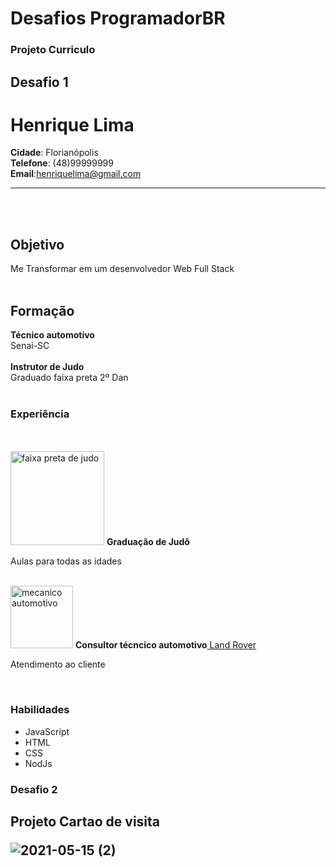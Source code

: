 # Desafios ProgramadorBR

<h3>Projeto Curriculo
<h2> Desafio 1

</head>

<body>
    <h1>Henrique Lima</h1>
    <!--Titulo-->
    <p1><strong>Cidade</strong>: Florianópolis</p1><br>
    <!--informaçoes pessoais-->
    <p2><strong>Telefone</strong>: (48)99999999</p2><br>
    <!--informaçoes pessoais-->
    <p3><strong>Email</strong>:<a href="mailto:henriquelima@gmail.com">henriquelima@gmail.com</a></p3>
    <!--informaçoes pessoais-->
    <hr><br><br>
    <h2>Objetivo</h2>
    <p1>Me Transformar em um desenvolvedor Web Full Stack</p1>
    <br><br>
    <h2>Formação</h2>
    <p1><strong>Técnico automotivo</strong></p1><br>
    <p1>Senai-SC</p1><br><br>
    <p2><strong>Instrutor de Judo</strong></p2><br>
    <p2>Graduado faixa preta 2º Dan</p2><br><br>
    <h3>Experiência</h3><br><br>
    <img src="https://www.clubedalutashop.com/media/catalog/product/cache/1/image/800x/9df78eab33525d08d6e5fb8d27136e95/j/b/jbi-10338pt.jpg"
        alt="faixa preta de judo" width=150>
    <p1><strong>Graduação de Judô</strong></p1>
    <p>Aulas para todas as idades</p><br>
    <img src="https://blog.nakata.com.br/wp-content/uploads/2020/02/original-393fd353c69336aac7b3028c4c4e836f-724x450.jpg"
        alt="mecanico automotivo" height=100>
    <p1><strong> Consultor técncico automotivo</strong><a href="https://www.landrover.com.br/index.html"> Land Rover</a>
    </p1>
    <p>Atendimento ao cliente</p><br>
    <h3>Habilidades</h3>
    <ul>
        <li>JavaScript</li>
        <li>HTML</li>
        <li>CSS</li>
        <li>NodJs</li>
    </ul>



</body>

</html>

<h3> Desafio 2
<h2> Projeto Cartao de visita

![2021-05-15 (2)](https://user-images.githubusercontent.com/83685383/118376328-c1bfd680-b59d-11eb-881e-6986cd02fd02.png)

